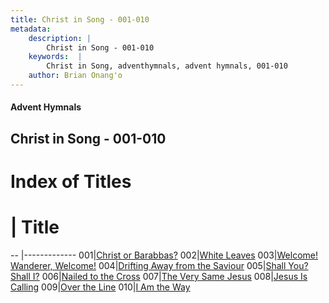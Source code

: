 ```yaml
---
title: Christ in Song - 001-010
metadata:
    description: |
        Christ in Song - 001-010
    keywords:  |
        Christ in Song, adventhymnals, advent hymnals, 001-010
    author: Brian Onang'o
---
```


#### Advent Hymnals
## Christ in Song - 001-010

# Index of Titles
# | Title                        
-- |-------------
001|[Christ or Barabbas?](/christ-in-song/CIS/001-100/001-010/Christ-or-Barabbas)
002|[White Leaves](/christ-in-song/CIS/001-100/001-010/White-Leaves)
003|[Welcome!  Wanderer, Welcome!](/christ-in-song/CIS/001-100/001-010/Welcome!-Wanderer,-Welcome!)
004|[Drifting Away from the Saviour](/christ-in-song/CIS/001-100/001-010/Drifting-Away-from-the-Saviour)
005|[Shall You?  Shall I?](/christ-in-song/CIS/001-100/001-010/Shall-You-Shall-I)
006|[Nailed to the Cross](/christ-in-song/CIS/001-100/001-010/Nailed-to-the-Cross)
007|[The Very Same Jesus](/christ-in-song/CIS/001-100/001-010/The-Very-Same-Jesus)
008|[Jesus Is Calling](/christ-in-song/CIS/001-100/001-010/Jesus-Is-Calling)
009|[Over the Line](/christ-in-song/CIS/001-100/001-010/Over-the-Line)
010|[I Am the Way](/christ-in-song/CIS/001-100/001-010/I-Am-the-Way)
